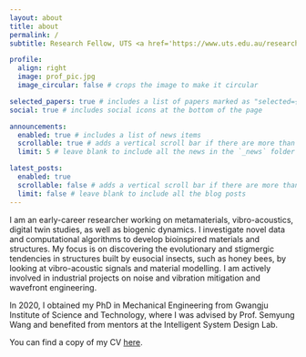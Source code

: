 ```yaml
---
layout: about
title: about
permalink: /
subtitle: Research Fellow, UTS <a href='https://www.uts.edu.au/research/centres/centre-audio-acoustics-and-vibration'>CAAV</a>

profile:
  align: right
  image: prof_pic.jpg
  image_circular: false # crops the image to make it circular

selected_papers: true # includes a list of papers marked as "selected={true}"
social: true # includes social icons at the bottom of the page

announcements:
  enabled: true # includes a list of news items
  scrollable: true # adds a vertical scroll bar if there are more than 3 news items
  limit: 5 # leave blank to include all the news in the `_news` folder

latest_posts:
  enabled: true
  scrollable: false # adds a vertical scroll bar if there are more than 3 new posts items
  limit: false # leave blank to include all the blog posts
---
```


I am an early-career researcher working on metamaterials, vibro-acoustics, digital twin studies, as well as biogenic dynamics. I investigate novel data and computational algorithms to develop bioinspired materials and structures. My focus is on discovering the evolutionary and stigmergic tendencies in structures built by eusocial insects, such as honey bees, by looking at vibro-acoustic signals and material modelling. 
I am actively involved in industrial projects on noise and vibration mitigation and wavefront engineering.

In 2020, I obtained my PhD in Mechanical Engineering from Gwangju Institute of Science and Technology, where I was advised by Prof. Semyung Wang and benefited from mentors at the Intelligent System Design Lab.

You can find a copy of my CV [here](/assets/pdf/Can_Nerse_CV.pdf).

